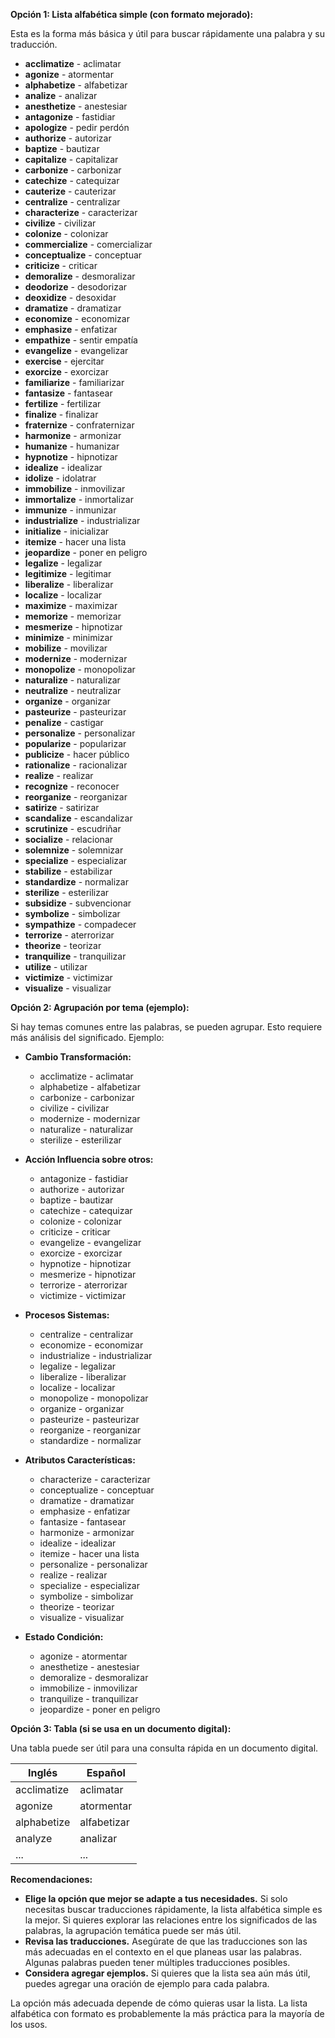 

**Opción 1: Lista alfabética simple (con formato mejorado):**

Esta es la forma más básica y útil para buscar rápidamente una palabra y su traducción.

*   **acclimatize** - aclimatar
*   **agonize** - atormentar
*   **alphabetize** - alfabetizar
*   **analize** - analizar
*   **anesthetize** - anestesiar
*   **antagonize** - fastidiar
*   **apologize** - pedir perdón
*   **authorize** - autorizar
*   **baptize** - bautizar
*   **capitalize** - capitalizar
*   **carbonize** - carbonizar
*   **catechize** - catequizar
*   **cauterize** - cauterizar
*   **centralize** - centralizar
*   **characterize** - caracterizar
*   **civilize** - civilizar
*   **colonize** - colonizar
*   **commercialize** - comercializar
*   **conceptualize** - conceptuar
*   **criticize** - criticar
*   **demoralize** - desmoralizar
*   **deodorize** - desodorizar
*   **deoxidize** - desoxidar
*   **dramatize** - dramatizar
*   **economize** - economizar
*   **emphasize** - enfatizar
*   **empathize** - sentir empatía
*   **evangelize** - evangelizar
*   **exercise** - ejercitar
*   **exorcize** - exorcizar
*   **familiarize** - familiarizar
*   **fantasize** - fantasear
*   **fertilize** - fertilizar
*   **finalize** - finalizar
*   **fraternize** - confraternizar
*   **harmonize** - armonizar
*   **humanize** - humanizar
*   **hypnotize** - hipnotizar
*   **idealize** - idealizar
*   **idolize** - idolatrar
*   **immobilize** - inmovilizar
*   **immortalize** - inmortalizar
*   **immunize** - inmunizar
*   **industrialize** - industrializar
*   **initialize** - inicializar
*   **itemize** - hacer una lista
*   **jeopardize** - poner en peligro
*   **legalize** - legalizar
*   **legitimize** - legitimar
*   **liberalize** - liberalizar
*   **localize** - localizar
*   **maximize** - maximizar
*   **memorize** - memorizar
*   **mesmerize** - hipnotizar
*   **minimize** - minimizar
*   **mobilize** - movilizar
*   **modernize** - modernizar
*   **monopolize** - monopolizar
*   **naturalize** - naturalizar
*   **neutralize** - neutralizar
*   **organize** - organizar
*   **pasteurize** - pasteurizar
*   **penalize** - castigar
*   **personalize** - personalizar
*   **popularize** - popularizar
*   **publicize** - hacer público
*   **rationalize** - racionalizar
*   **realize** - realizar
*   **recognize** - reconocer
*   **reorganize** - reorganizar
*   **satirize** - satirizar
*   **scandalize** - escandalizar
*   **scrutinize** - escudriñar
*   **socialize** - relacionar
*   **solemnize** - solemnizar
*   **specialize** - especializar
*   **stabilize** - estabilizar
*   **standardize** - normalizar
*   **sterilize** - esterilizar
*   **subsidize** - subvencionar
*   **symbolize** - simbolizar
*   **sympathize** - compadecer
*   **terrorize** - aterrorizar
*   **theorize** - teorizar
*   **tranquilize** - tranquilizar
*   **utilize** - utilizar
*   **victimize** - victimizar
*   **visualize** - visualizar

**Opción 2: Agrupación por tema (ejemplo):**

Si hay temas comunes entre las palabras, se pueden agrupar.  Esto requiere más análisis del significado.  Ejemplo:

*   **Cambio Transformación:**
    *   acclimatize - aclimatar
    *   alphabetize - alfabetizar
    *   carbonize - carbonizar
    *   civilize - civilizar
    *   modernize - modernizar
    *   naturalize - naturalizar
    *   sterilize - esterilizar

*   **Acción Influencia sobre otros:**
    *   antagonize - fastidiar
    *   authorize - autorizar
    *   baptize - bautizar
    *   catechize - catequizar
    *   colonize - colonizar
    *   criticize - criticar
    *   evangelize - evangelizar
    *   exorcize - exorcizar
    *   hypnotize - hipnotizar
    *   mesmerize - hipnotizar
    *   terrorize - aterrorizar
    *   victimize - victimizar

*   **Procesos Sistemas:**
    *   centralize - centralizar
    *   economize - economizar
    *   industrialize - industrializar
    *   legalize - legalizar
    *   liberalize - liberalizar
    *   localize - localizar
    *   monopolize - monopolizar
    *   organize - organizar
    *   pasteurize - pasteurizar
    *   reorganize - reorganizar
    *   standardize - normalizar

*   **Atributos Características:**
    *   characterize - caracterizar
    *   conceptualize - conceptuar
    *   dramatize - dramatizar
    *   emphasize - enfatizar
    *   fantasize - fantasear
    *   harmonize - armonizar
    *   idealize - idealizar
    *   itemize - hacer una lista
    *   personalize - personalizar
    *   realize - realizar
    *   specialize - especializar
    *   symbolize - simbolizar
    *   theorize - teorizar
    *   visualize - visualizar

*   **Estado Condición:**
     *   agonize - atormentar
     *   anesthetize - anestesiar
     *   demoralize - desmoralizar
     *   immobilize - inmovilizar
     *   tranquilize - tranquilizar
     *   jeopardize - poner en peligro

**Opción 3: Tabla (si se usa en un documento digital):**

Una tabla puede ser útil para una consulta rápida en un documento digital.

| Inglés      | Español        |
|--------------|-----------------|
| acclimatize  | aclimatar       |
| agonize      | atormentar      |
| alphabetize  | alfabetizar     |
| analyze      | analizar        |
| ...          | ...             |

**Recomendaciones:**

*   **Elige la opción que mejor se adapte a tus necesidades.**  Si solo necesitas buscar traducciones rápidamente, la lista alfabética simple es la mejor.  Si quieres explorar las relaciones entre los significados de las palabras, la agrupación temática puede ser más útil.
*   **Revisa las traducciones.** Asegúrate de que las traducciones son las más adecuadas en el contexto en el que planeas usar las palabras.  Algunas palabras pueden tener múltiples traducciones posibles.
*   **Considera agregar ejemplos.**  Si quieres que la lista sea aún más útil, puedes agregar una oración de ejemplo para cada palabra.

La opción más adecuada depende de cómo quieras usar la lista. La lista alfabética con formato es probablemente la más práctica para la mayoría de los usos.
